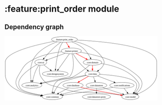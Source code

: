 # :feature:print_order module
## Dependency graph
![Dependency graph](../../docs/images/graphs/dep_graph_feature_print_order.svg)
